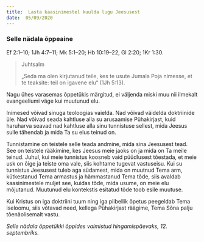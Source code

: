 ```yaml
---
title:  Lasta kaasinimestel kuulda lugu Jeesusest
date:  05/09/2020
---
```


### Selle nädala õppeaine
Ef 2:1–10; 1Jh 4:7–11; Mk 5:1–20; Hb 10:19–22, Gl 2:20; 1Kr 1:30.

> <p>Juhtsalm</p>
> „Seda ma olen kirjutanud teile, kes te usute Jumala Poja nimesse, et te teaksite: teil on igavene elu“  (1Jh 5:13).

Nagu ühes varasemas õppetükis märgitud, ei väljenda miski muu nii ilmekalt evangeeliumi väge kui muutunud elu.

Inimesed võivad sinuga teoloogias vaielda. Nad võivad väidelda doktriinide üle. Nad võivad seada kahtluse alla su arusaamise Pühakirjast, kuid haruharva seavad nad kahtluse alla sinu tunnistuse sellest, mida Jeesus sulle tähendab ja mida Ta su elus teinud on.

Tunnistamine on teistele selle teada andmine, mida sina Jeesusest tead. See on teistele rääkimine, kes Jeesus meie jaoks on ja mida on Ta meile teinud. Juhul, kui meie tunnistus koosneb vaid püüdlusest tõestada, et meie usk on õige ja teiste oma vale, siis kohtame tugevat vastuseisu. Kui su tunnistus Jeesusest tuleb aga südamest, mida on muutnud Tema arm, kütkestanud Tema armastus ja hämmastanud Tema tõde, siis avaldab kaasinimestele muljet see, kuidas tõde, mida usume, on meie elu mõjutanud. Muutunud elu kontekstis esitatud tõde toob esile muutuse.

Kui Kristus on iga doktriini tuum ning iga piibellik õpetus peegeldab Tema iseloomu, siis võtavad need, kellega Pühakirjast räägime, Tema Sõna palju tõenäolisemalt vastu.

_Selle nädala_ _õppetükki õppides valmistud hingamispäevaks, 12. septembriks._